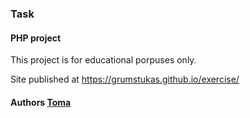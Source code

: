 ### Task
#### PHP project

This project is for educational porpuses only.

Site published at https://grumstukas.github.io/exercise/

#### Authors [Toma](https://github.com/Grumstukas)
